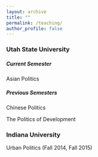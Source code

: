 ```yaml
---
layout: archive
title: ""
permalink: /teaching/
author_profile: false
---
```




### Utah State University

##### Current Semester
<dl>
  Asian Politics <a href="https://www.dropbox.com/s/hllv6vpo36j7k8d/Asian%20Politics.pdf?dl=0"><i style="margin-right: 0.5em; color: #82E0AA;" class="fa fa-file-text-o"></i></a>
</dl>

##### Previous Semesters
<dl>
  Chinese Politics <a href="https://www.dropbox.com/s/3v5c1fns1rosiul/Chinese%20Politics.pdf?dl=0"><i style="margin-right: 0.5em; color: #82E0AA;" class="fa fa-file-text-o"></i></a>
</dl>

  The Politics of Development 

### Indiana University

  Urban Politics (Fall 2014, Fall 2015) 

